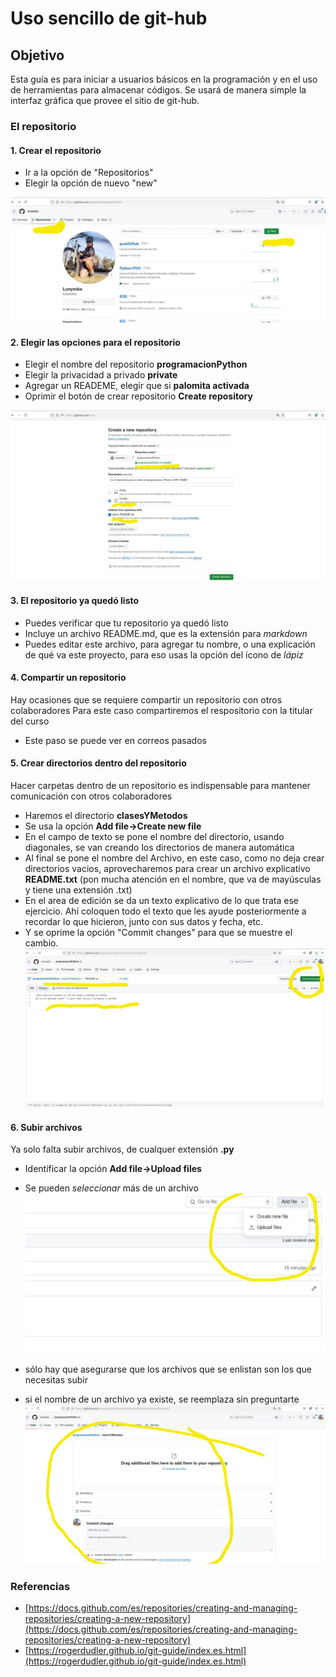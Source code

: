 # Uso sencillo de git-hub 

## Objetivo 
Esta guía es para iniciar a usuarios básicos en la programación y en el uso de herramientas para almacenar códigos.
Se usará de manera simple la interfaz gráfica que provee el sitio de git-hub.

### El repositorio

#### 1. Crear el repositorio
- Ir a la opción de "Repositorios"
- Elegir la opción de nuevo "new"

![](creandoRepositorio.jpeg) 

#### 2. Elegir las opciones para el repositorio
- Elegir el nombre del repositorio **programacionPython**
- Elegir la privacidad a privado **private**
- Agregar un READEME, elegir que si **palomita activada**
- Oprimir el botón de crear repositorio **Create repository**

![](opcionesRepositorio.jpeg)

#### 3. El repositorio ya quedó listo
- Puedes verificar que tu repositorio ya quedó listo
- Incluye un archivo README.md, que es la extensión para *markdown*
- Puedes editar este archivo, para agregar tu nombre, o una explicación de qué va este proyecto, para eso usas la opción del ícono de *lápiz*

#### 4. Compartir un repositorio
Hay ocasiones que se requiere compartir un repositorio con otros colaboradores
Para este caso compartiremos el respositorio con la titular del curso
- Este paso se puede ver en correos pasados

#### 5. Crear directorios dentro del repositorio
Hacer carpetas dentro de un repositorio es indispensable para mantener comunicación con otros colaboradores
- Haremos el directorio **clasesYMetodos**
- Se usa la opción **Add file->Create new file**
- En el campo de texto se pone el nombre del directorio, usando diagonales, se van creando los directorios de manera automática
- Al final se pone el nombre del Archivo, en este caso, como no deja crear directorios vacios, aprovecharemos para crear un archivo explicativo **README.txt** (pon mucha atención en el nombre, que va de mayúsculas y tiene una extensión .txt)
- En el area de edición se da un texto explicativo de lo que trata ese ejercicio. Ahí coloquen todo el texto que les ayude posteriormente a recordar lo que hicieron, junto con sus datos y fecha, etc.
- Y se oprime la opción "Commit changes" para que se muestre el cambio.
![](directoriosRepositorio.jpeg)

#### 6. Subir archivos
Ya solo falta subir archivos, de cualquer extensión **.py**
- Identificar la opción **Add file->Upload files**
- Se pueden *seleccionar* más de un archivo
![](archivosRepositorio.jpeg)

- sólo hay que asegurarse que los archivos que se enlistan son los que necesitas subir
- si el nombre de un archivo ya existe, se reemplaza sin preguntarte
![](seleccionadosRepositorio.jpeg)

### Referencias

- [https://docs.github.com/es/repositories/creating-and-managing-repositories/creating-a-new-repository](https://docs.github.com/es/repositories/creating-and-managing-repositories/creating-a-new-repository)
- [https://rogerdudler.github.io/git-guide/index.es.html](https://rogerdudler.github.io/git-guide/index.es.html)
  
